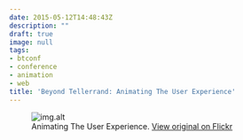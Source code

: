 ```yaml
---
date: 2015-05-12T14:48:43Z
description: ""
draft: true
image: null
tags:
- btconf
- conference
- animation
- web
title: 'Beyond Tellerrand: Animating The User Experience'
---
```


<figure>
  <img src="img.src" alt="img.alt">
  <figcaption>Animating The User Experience. <a href="img.url">View original on Flickr</a></figcaption>
</figure>
